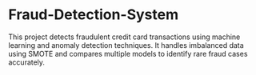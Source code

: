 # Fraud-Detection-System
This project detects fraudulent credit card transactions using machine learning and anomaly detection techniques. It handles imbalanced data using SMOTE and compares multiple models to identify rare fraud cases accurately.
